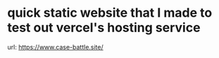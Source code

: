 # quick static website that I made to test out vercel's hosting service
 url: https://www.case-battle.site/
